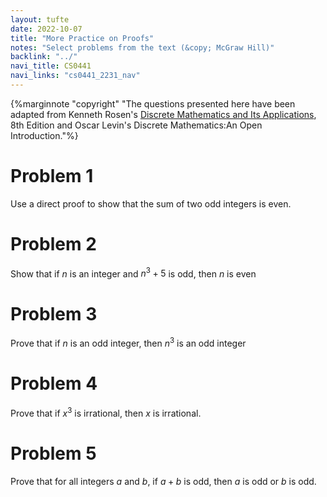 ```yaml
---
layout: tufte
date: 2022-10-07
title: "More Practice on Proofs"
notes: "Select problems from the text (&copy; McGraw Hill)"
backlink: "../"
navi_title: CS0441
navi_links: "cs0441_2231_nav"
---
```

{%marginnote "copyright" "The questions presented here have been adapted from Kenneth Rosen's [Discrete Mathematics and Its Applications](https://www.amazon.com/Discrete-Mathematics-Applications-Kenneth-author/dp/1260091996/ref=pd_lpo_1?pd_rd_i=1260091996&psc=1), 8th Edition and Oscar Levin's Discrete Mathematics:An Open Introduction."%}

# Problem 1
Use a direct proof to show that the sum of two odd integers is even.

# Problem 2
Show that if $n$ is an integer and $n^3 + 5$ is odd, then $n$ is even

# Problem 3
Prove that if $n$ is an odd integer, then $n^3$ is an odd integer

# Problem 4
Prove that if $x^3$ is irrational, then $x$ is irrational.

# Problem 5
Prove that for all integers $a$ and $b$, if $a + b$ is odd, then $a$ is odd or $b$ is odd.

